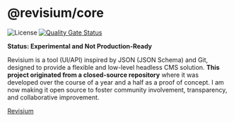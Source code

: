 # @revisium/core

![License](https://img.shields.io/badge/License-Apache%202.0-blue.svg) [![Quality Gate Status](https://sonarcloud.io/api/project_badges/measure?project=revisium_revisium-core&metric=alert_status)](https://sonarcloud.io/summary/new_code?id=revisium_revisium-core)

**Status: Experimental and Not Production-Ready**

Revisium is a tool (UI/API) inspired by JSON (JSON Schema) and Git, designed to provide a flexible and low-level headless CMS solution. **This project originated from a closed-source repository** where it was developed over the course of a year and a half as a proof of concept. I am now making it open source to foster community involvement, transparency, and collaborative improvement.

[Revisium](https://github.com/revisium/revisium)
